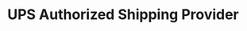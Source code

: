 ---
title: "UPS Authorized Shipping Provider"
url: /loogootee/ups-authorized-shipping-provider/
shop: Kopieren
---
